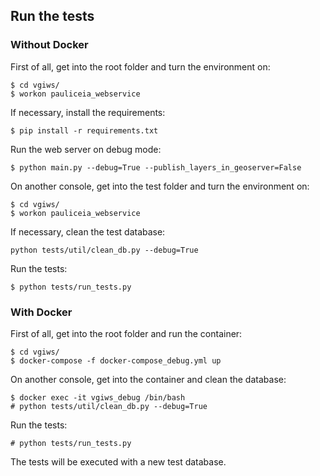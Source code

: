 ## Run the tests


### Without Docker

First of all, get into the root folder and turn the environment on:

```
$ cd vgiws/
$ workon pauliceia_webservice
```

If necessary, install the requirements:

```
$ pip install -r requirements.txt
```

Run the web server on debug mode:

```
$ python main.py --debug=True --publish_layers_in_geoserver=False
```

On another console, get into the test folder and turn the environment on:

```
$ cd vgiws/
$ workon pauliceia_webservice
```

If necessary, clean the test database:

```
python tests/util/clean_db.py --debug=True
```

Run the tests:

```
$ python tests/run_tests.py
```


### With Docker

First of all, get into the root folder and run the container:

```
$ cd vgiws/
$ docker-compose -f docker-compose_debug.yml up
```

On another console, get into the container and clean the database:

```
$ docker exec -it vgiws_debug /bin/bash
# python tests/util/clean_db.py --debug=True
```

Run the tests:

```
# python tests/run_tests.py
```

The tests will be executed with a new test database.
